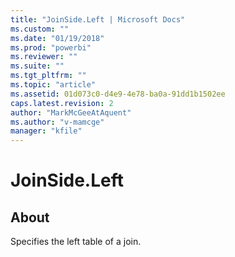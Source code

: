 ```yaml
---
title: "JoinSide.Left | Microsoft Docs"
ms.custom: ""
ms.date: "01/19/2018"
ms.prod: "powerbi"
ms.reviewer: ""
ms.suite: ""
ms.tgt_pltfrm: ""
ms.topic: "article"
ms.assetid: 01d073c0-d4e9-4e78-ba0a-91dd1b1502ee
caps.latest.revision: 2
author: "MarkMcGeeAtAquent"
ms.author: "v-mamcge"
manager: "kfile"
---
```

# JoinSide.Left
## About
Specifies the left table of a join.

